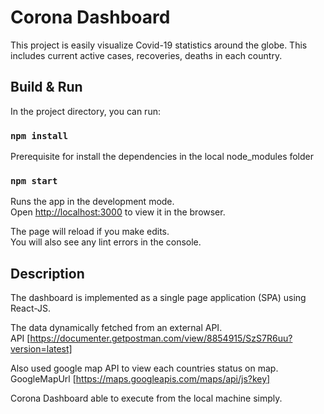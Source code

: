 
# Corona Dashboard

This project is easily visualize Covid-19 statistics around the globe. This includes current active cases, recoveries, deaths in each
country.

## Build & Run

In the project directory, you can run:

### `npm install`

Prerequisite for install the dependencies in the local node_modules folder

### `npm start`

Runs the app in the development mode.\
Open [http://localhost:3000](http://localhost:3000) to view it in the browser.

The page will reload if you make edits.\
You will also see any lint errors in the console.

## Description

The dashboard is implemented as a single page application (SPA) using React-JS.

The data dynamically fetched from an external API.\
API [https://documenter.getpostman.com/view/8854915/SzS7R6uu?version=latest]

Also used google map API to view each countries status on map.\
GoogleMapUrl [https://maps.googleapis.com/maps/api/js?key]

Corona Dashboard able to execute from the local machine simply.


